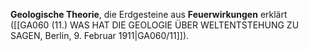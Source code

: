 
**Geologische Theorie**, die Erdgesteine aus **Feuerwirkungen** erklärt ([[GA060 (11.) WAS HAT DIE GEOLOGIE ÜBER WELTENTSTEHUNG ZU SAGEN, Berlin, 9. Februar 1911|GA060/11]]).
